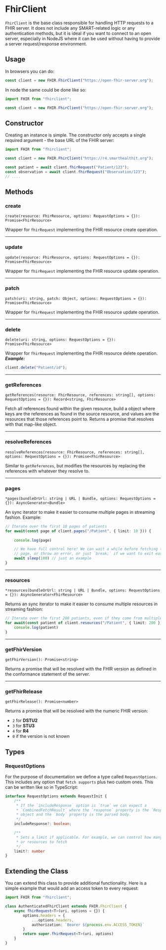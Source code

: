 # FhirClient

`FhirClient` is the base class responsible for handling HTTP requests to a FHIR server.
It does not include any SMART-related logic or any authentication methods, but it is
ideal if you want to connect to an open server, especially in NodeJS where it can be
used without having to provide a server request/response environment.

## Usage
In browsers you can do:
```js
const client = new FHIR.FhirClient("https://open-fhir-server.org");
```

In node the same could be done like so:
```ts
import FHIR from "fhirclient";

const client = new FHIR.FhirClient("https://open-fhir-server.org");
```

## Constructor
Creating an instance is simple. The constructor only accepts a single required argument - the base URL of the FHIR server:

```ts
import FHIR from "fhirclient";

const client = new FHIR.FhirClient("https://r4.smarthealthit.org");

const patient = await client.fhirRequest("Patient/123");
const observation = await client.fhirRequest("Observation/123");
// ....
```

## Methods

### create

`create(resource: FhirResource, options: RequestOptions = {}): Promise<FhirResource>`
 
Wrapper for `fhirRequest` implementing the FHIR resource create operation.

<hr />

### update

`update(resource: FhirResource, options: RequestOptions = {}): Promise<FhirResource>`
 
Wrapper for `fhirRequest` implementing the FHIR resource update operation.

<hr />

### patch

`patch(uri: string, patch: Object, options: RequestOptions = {}): Promise<FhirResource>`

Wrapper for `fhirRequest` implementing the FHIR resource update operation.

<hr />

### delete

`delete(uri: string, options: RequestOptions = {}): Promise<FhirResource>`

Wrapper for `fhirRequest` implementing the FHIR resource delete operation.
***Example:***
```js
client.delete("Patient/id");
```
<hr />

### getReferences

`getReferences(resource: FhirResource, references: string[], options: RequestOptions = {}): Record<string, FhirResource>`

Fetch all references found within the given resource, build a object where keys
are the references as found in the source resource, and values are the resources
that those references point to. Returns a promise that resolves with that
map-like object.

<hr />

### resolveReferences
`resolveReferences(resource: FhirResource, references: string[], options: RequestOptions = {}): Promise<FhirResource>`

Similar to `getReferences`, but modifies the resources by replacing the
references with whatever they resolve to.

<hr />

### pages

`*pages(bundleOrUrl: string | URL | Bundle, options: RequestOptions = {}): AsyncGenerator<Bundle>`

An sync iterator to make it easier to consume multiple pages in streaming fashion. Example:

```ts
// Iterate over the first 10 pages of patients
for await(const page of client.pages("/Patient", { limit: 10 })) {
                
    console.log(page)

    // We have full control here! We can wait a while before fetching the next
    // page, or throw an error, or just `break;` if we want to exit early
    await sleep(100) // just an example
}
```

<hr />

### resources

`*resources(bundleOrUrl: string | URL | Bundle, options: RequestOptions = {}): AsyncGenerator<FhirResource>`

Returns an sync iterator to make it easier to consume multiple resources in
streaming fashion:
```ts
// Iterate over the first 200 patients, even if they come from multiple pages
for await(const patient of client.resources("/Patient", { limit: 200 })) {
    console.log(patient)
}
```

<hr />

### getFhirVersion

`getFhirVersion(): Promise<string>`

Returns a promise that will be resolved with the FHIR version as defined in the conformance statement of the server.

<hr />

### getFhirRelease

`getFhirRelease(): Promise<number>`

Returns a promise that will be resolved with the numeric FHIR version:
- `2` for **DSTU2**
- `3` for **STU3**
- `4` for **R4**
- `0` if the version is not known

## Types

### RequestOptions

For the purpose of documentation we define a type called `RequestOptions`. This includes any option that
`fetch supports` plus two custom ones. This can be written like so in TypeScript:

```ts
interface RequestOptions extends RequestInit {
    /**
     * If the `includeResponse` option is `true` we can expect a
     * `CombinedFetchResult` where the `response` property is the `Response`
     * object and the `body` property is the parsed body.
     */
    includeResponse?: boolean;

    /**
     * Sets a limit if applicable. For example, we can control how many pages to
     * or resources to fetch
     */
    limit?: number
}
```

## Extending the Class
You can extend this class to provide additional functionality. Here is a simple example that would add an access token to every request:

```ts
import FHIR from "fhirclient";

class AuthenticatedFhirClient extends FHIR.FhirClient {
    async fhirRequest<T>(uri, options = {}) {
        options.headers = {
            ...options.headers,
            authorization: `Bearer ${process.env.ACCESS_TOKEN}`
        }
        return super.fhirRequest<T>(uri, options)
    }
}
```
